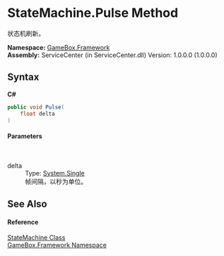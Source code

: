 # StateMachine.Pulse Method 
 

状态机刷新。

**Namespace:**&nbsp;<a href="a8957fe6-9cc0-3a6d-cd5c-a2a246efee1e">GameBox.Framework</a><br />**Assembly:**&nbsp;ServiceCenter (in ServiceCenter.dll) Version: 1.0.0.0 (1.0.0.0)

## Syntax

**C#**<br />
``` C#
public void Pulse(
	float delta
)
```


#### Parameters
&nbsp;<dl><dt>delta</dt><dd>Type: <a href="http://msdn2.microsoft.com/zh-cn/library/3www918f" target="_blank">System.Single</a><br />帧间隔，以秒为单位。</dd></dl>

## See Also


#### Reference
<a href="ebb2f21a-3a91-8c84-5f4e-c58028df299f">StateMachine Class</a><br /><a href="a8957fe6-9cc0-3a6d-cd5c-a2a246efee1e">GameBox.Framework Namespace</a><br />